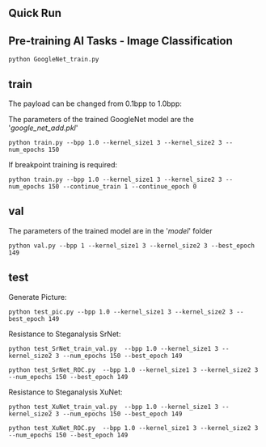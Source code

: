 ## Quick Run


## Pre-training AI Tasks - Image Classification
```
python GoogleNet_train.py
```
## train
The payload can be changed from 0.1bpp to 1.0bpp:

The parameters of the trained GoogleNet model are the '_google_net_add.pkl_'
```
python train.py --bpp 1.0 --kernel_size1 3 --kernel_size2 3 --num_epochs 150
```
If breakpoint training is required:
```
python train.py --bpp 1.0 --kernel_size1 3 --kernel_size2 3 --num_epochs 150 --continue_train 1 --continue_epoch 0
```

## val
The parameters of the trained model are in the '_model_' folder
```
python val.py --bpp 1 --kernel_size1 3 --kernel_size2 3 --best_epoch 149
```

## test
Generate Picture:
```
python test_pic.py --bpp 1.0 --kernel_size1 3 --kernel_size2 3 --best_epoch 149
```
Resistance to Steganalysis SrNet:
```
python test_SrNet_train_val.py  --bpp 1.0 --kernel_size1 3 --kernel_size2 3 --num_epochs 150 --best_epoch 149
```
```
python test_SrNet_ROC.py  --bpp 1.0 --kernel_size1 3 --kernel_size2 3 --num_epochs 150 --best_epoch 149
```
Resistance to Steganalysis XuNet:
```
python test_XuNet_train_val.py  --bpp 1.0 --kernel_size1 3 --kernel_size2 3 --num_epochs 150 --best_epoch 149
```
```
python test_XuNet_ROC.py  --bpp 1.0 --kernel_size1 3 --kernel_size2 3 --num_epochs 150 --best_epoch 149
```